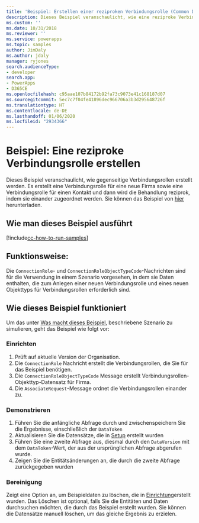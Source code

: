 ```yaml
---
title: 'Beispiel: Erstellen einer reziproken Verbindungsrolle (Common Data Service) | Microsoft-Dokumentation'
description: Dieses Beispiel veranschaulicht, wie eine reziproke Verbindungsrolle erstellt wird.
ms.custom: ''
ms.date: 10/31/2018
ms.reviewer: ''
ms.service: powerapps
ms.topic: samples
author: JimDaly
ms.author: jdaly
manager: ryjones
search.audienceType:
- developer
search.app:
- PowerApps
- D365CE
ms.openlocfilehash: c95aae107b84172b92fa73c9073e41c168187d07
ms.sourcegitcommit: 5ec7c7f04fe41896dec966706a3b3d295648726f
ms.translationtype: HT
ms.contentlocale: de-DE
ms.lasthandoff: 01/06/2020
ms.locfileid: "2934366"
---
```

# <a name="sample-create-a-reciprocal-connection-role"></a>Beispiel: Eine reziproke Verbindungsrolle erstellen

<!-- https://docs.microsoft.com/dynamics365/customer-engagement/developer/sample-create-reciprocal-connection-role-early-bound -->

Dieses Beispiel veranschaulicht, wie gegenseitige Verbindungsrollen erstellt werden. Es erstellt eine Verbindungsrolle für eine neue Firma sowie eine Verbindungsrolle für einen Kontakt und dann wird die Behandlung reziprok, indem sie einander zugeordnet werden. Sie können das Beispiel von [hier](https://github.com/Microsoft/PowerApps-Samples/tree/master/cds/orgsvc/C%23/ReciprocalConnection
) herunterladen.

## <a name="how-to-run-this-sample"></a>Wie man dieses Beispiel ausführt

[!include[cc-how-to-run-samples](../../includes/cc-how-to-run-samples.md)]

## <a name="what-this-sample-does"></a>Funktionsweise:

Die `ConnectionRole`- und `ConnectionRoleObjectTypeCode`-Nachrichten sind für die Verwendung in einem Szenario vorgesehen, in dem sie Daten enthalten, die zum Anlegen einer neuen Verbindungsrolle und eines neuen Objekttyps für Verbindungsrollen erforderlich sind.

## <a name="how-this-sample-works"></a>Wie dieses Beispiel funktioniert

Um das unter [Was macht dieses Beispiel](#what-this-sample-does), beschriebene Szenario zu simulieren, geht das Beispiel wie folgt vor:

### <a name="setup"></a>Einrichten

1. Prüft auf aktuelle Version der Organisation.
2. Die `ConnectionRole` Nachricht erstellt die Verbindungsrollen, die Sie für das Beispiel benötigen.
3. Die `ConnectionRoleObjectTypeCode` Message erstellt Verbindungsrollen-Objekttyp-Datensatz für Firma.
4. Die `AssociateRequest`-Message ordnet die Verbindungsrollen einander zu.

### <a name="demonstrate"></a>Demonstrieren

1. Führen Sie die anfängliche Abfrage durch und zwischenspeichern Sie die Ergebnisse, einschließlich der `DataToken`
1. Aktualisieren Sie die Datensätze, die in [Setup](#setup) erstellt wurden
1. Führen Sie eine zweite Abfrage aus, diesmal durch den `DataVersion` mit dem `DataToken`-Wert, der aus der ursprünglichen Abfrage abgerufen wurde.
1. Zeigen Sie die Entitätsänderungen an, die durch die zweite Abfrage zurückgegeben wurden

### <a name="clean-up"></a>Bereinigung

Zeigt eine Option an, um Beispieldaten zu löschen, die in [Einrichtung](#setup)erstellt wurden. Das Löschen ist optional, falls Sie die Entitäten und Daten durchsuchen möchten, die durch das Beispiel erstellt wurden. Sie können die Datensätze manuell löschen, um das gleiche Ergebnis zu erzielen.
